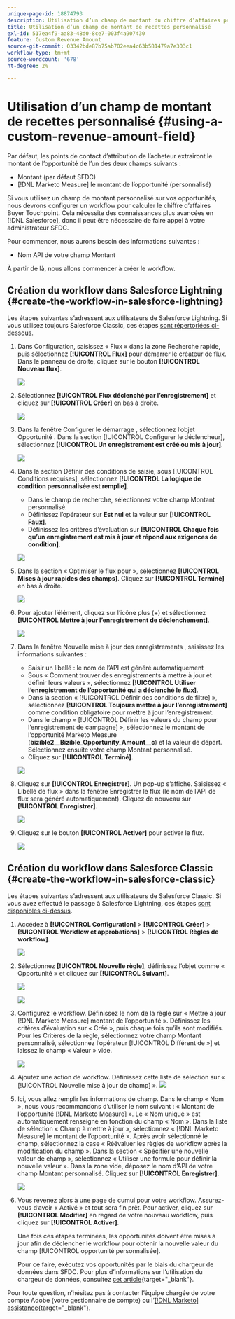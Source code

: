 ```yaml
---
unique-page-id: 18874793
description: Utilisation d’un champ de montant du chiffre d’affaires personnalisé  [!DNL Marketo Measure]
title: Utilisation d’un champ de montant de recettes personnalisé
exl-id: 517ea4f9-aa83-48d0-8ce7-003f4a907430
feature: Custom Revenue Amount
source-git-commit: 03342bde87b75ab702eea4c63b581479a7e303c1
workflow-type: tm+mt
source-wordcount: '678'
ht-degree: 2%

---
```


# Utilisation d’un champ de montant de recettes personnalisé {#using-a-custom-revenue-amount-field}

Par défaut, les points de contact d’attribution de l’acheteur extrairont le montant de l’opportunité de l’un des deux champs suivants :

* Montant (par défaut SFDC)
* [!DNL Marketo Measure] le montant de l’opportunité (personnalisé)

Si vous utilisez un champ de montant personnalisé sur vos opportunités, nous devrons configurer un workflow pour calculer le chiffre d’affaires Buyer Touchpoint. Cela nécessite des connaissances plus avancées en [!DNL Salesforce], donc il peut être nécessaire de faire appel à votre administrateur SFDC.

Pour commencer, nous aurons besoin des informations suivantes :

* Nom API de votre champ Montant

À partir de là, nous allons commencer à créer le workflow.

## Création du workflow dans Salesforce Lightning {#create-the-workflow-in-salesforce-lightning}

Les étapes suivantes s’adressent aux utilisateurs de Salesforce Lightning. Si vous utilisez toujours Salesforce Classic, ces étapes [sont répertoriées ci-dessous](#create-the-workflow-in-salesforce-classic).

1. Dans Configuration, saisissez « Flux » dans la zone Recherche rapide, puis sélectionnez **[!UICONTROL Flux]** pour démarrer le créateur de flux. Dans le panneau de droite, cliquez sur le bouton **[!UICONTROL Nouveau flux]**.

   ![](assets/using-a-custom-revenue-amount-field-1.png)

1. Sélectionnez **[!UICONTROL Flux déclenché par l’enregistrement]** et cliquez sur **[!UICONTROL Créer]** en bas à droite.

   ![](assets/using-a-custom-revenue-amount-field-2.png)

1. Dans la fenêtre Configurer le démarrage , sélectionnez l’objet Opportunité . Dans la section [!UICONTROL Configurer le déclencheur], sélectionnez **[!UICONTROL Un enregistrement est créé ou mis à jour]**.

   ![](assets/using-a-custom-revenue-amount-field-3.png)

1. Dans la section Définir des conditions de saisie, sous [!UICONTROL Conditions requises], sélectionnez **[!UICONTROL La logique de condition personnalisée est remplie]**.
   * Dans le champ de recherche, sélectionnez votre champ Montant personnalisé.
   * Définissez l’opérateur sur **Est nul** et la valeur sur **[!UICONTROL Faux]**.
   * Définissez les critères d’évaluation sur **[!UICONTROL Chaque fois qu’un enregistrement est mis à jour et répond aux exigences de condition]**.

   ![](assets/using-a-custom-revenue-amount-field-4.png)

1. Dans la section « Optimiser le flux pour », sélectionnez **[!UICONTROL Mises à jour rapides des champs]**. Cliquez sur **[!UICONTROL Terminé]** en bas à droite.

   ![](assets/using-a-custom-revenue-amount-field-5.png)

1. Pour ajouter l’élément, cliquez sur l’icône plus (+) et sélectionnez **[!UICONTROL Mettre à jour l’enregistrement de déclenchement]**.

   ![](assets/using-a-custom-revenue-amount-field-6.png)

1. Dans la fenêtre Nouvelle mise à jour des enregistrements , saisissez les informations suivantes :

   * Saisir un libellé : le nom de l’API est généré automatiquement
   * Sous « Comment trouver des enregistrements à mettre à jour et définir leurs valeurs », sélectionnez **[!UICONTROL Utiliser l’enregistrement de l’opportunité qui a déclenché le flux]**.
   * Dans la section « [!UICONTROL Définir des conditions de filtre] », sélectionnez **[!UICONTROL Toujours mettre à jour l’enregistrement]** comme condition obligatoire pour mettre à jour l’enregistrement.
   * Dans le champ « [!UICONTROL Définir les valeurs du champ pour l’enregistrement de campagne] », sélectionnez le montant de l’opportunité Marketo Measure (**bizible2__Bizible_Opportunity_Amount__c**) et la valeur de départ. Sélectionnez ensuite votre champ Montant personnalisé.
   * Cliquez sur **[!UICONTROL Terminé]**.

   ![](assets/using-a-custom-revenue-amount-field-7.png)

1. Cliquez sur **[!UICONTROL Enregistrer]**. Un pop-up s’affiche. Saisissez « Libellé de flux » dans la fenêtre Enregistrer le flux (le nom de l’API de flux sera généré automatiquement). Cliquez de nouveau sur **[!UICONTROL Enregistrer]**.

   ![](assets/using-a-custom-revenue-amount-field-8.png)

1. Cliquez sur le bouton **[!UICONTROL Activer]** pour activer le flux.

   ![](assets/using-a-custom-revenue-amount-field-9.png)

## Création du workflow dans Salesforce Classic {#create-the-workflow-in-salesforce-classic}

Les étapes suivantes s’adressent aux utilisateurs de Salesforce Classic. Si vous avez effectué le passage à Salesforce Lightning, ces étapes [sont disponibles ci-dessus](#create-the-workflow-in-salesforce-lightning).

1. Accédez à **[!UICONTROL Configuration]** > **[!UICONTROL Créer]** > **[!UICONTROL Workflow et approbations]** > **[!UICONTROL Règles de workflow]**.

   ![](assets/using-a-custom-revenue-amount-field-10.png)

1. Sélectionnez **[!UICONTROL Nouvelle règle]**, définissez l’objet comme « Opportunité » et cliquez sur **[!UICONTROL Suivant]**.

   ![](assets/using-a-custom-revenue-amount-field-11.png)

   ![](assets/using-a-custom-revenue-amount-field-12.png)

1. Configurez le workflow. Définissez le nom de la règle sur « Mettre à jour [!DNL Marketo Measure] montant de l’opportunité ». Définissez les critères d’évaluation sur « Créé », puis chaque fois qu’ils sont modifiés. Pour les Critères de la règle, sélectionnez votre champ Montant personnalisé, sélectionnez l’opérateur [!UICONTROL Différent de »] et laissez le champ « Valeur » vide.

   ![](assets/using-a-custom-revenue-amount-field-13.png)

1. Ajoutez une action de workflow. Définissez cette liste de sélection sur « [!UICONTROL Nouvelle mise à jour de champ] ».
   ![](assets/using-a-custom-revenue-amount-field-14.png)

1. Ici, vous allez remplir les informations de champ. Dans le champ « Nom », nous vous recommandons d’utiliser le nom suivant : « Montant de l’opportunité [!DNL Marketo Measure] ». Le « Nom unique » est automatiquement renseigné en fonction du champ « Nom ». Dans la liste de sélection « Champ à mettre à jour », sélectionnez « [!DNL Marketo Measure] le montant de l’opportunité ». Après avoir sélectionné le champ, sélectionnez la case « Réévaluer les règles de workflow après la modification du champ ». Dans la section « Spécifier une nouvelle valeur de champ », sélectionnez « Utiliser une formule pour définir la nouvelle valeur ». Dans la zone vide, déposez le nom d’API de votre champ Montant personnalisé. Cliquez sur **[!UICONTROL Enregistrer]**.

   ![](assets/using-a-custom-revenue-amount-field-15.png)

1. Vous revenez alors à une page de cumul pour votre workflow. Assurez-vous d’avoir « Activé » et tout sera fin prêt. Pour activer, cliquez sur **[!UICONTROL Modifier]** en regard de votre nouveau workflow, puis cliquez sur **[!UICONTROL Activer]**.

   Une fois ces étapes terminées, les opportunités doivent être mises à jour afin de déclencher le workflow pour obtenir la nouvelle valeur du champ [!UICONTROL opportunité personnalisée].

   Pour ce faire, exécutez vos opportunités par le biais du chargeur de données dans SFDC. Pour plus d’informations sur l’utilisation du chargeur de données, consultez [cet article](/help/advanced-marketo-measure-features/custom-revenue-amount/using-data-loader-to-update-marketo-measure-custom-amount-field.md){target="_blank"}.

Pour toute question, n’hésitez pas à contacter l’équipe chargée de votre compte Adobe (votre gestionnaire de compte) ou l’[[!DNL Marketo] assistance](https://nation.marketo.com/t5/support/ct-p/Support){target="_blank"}.

